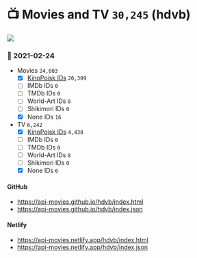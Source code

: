 # :tv: Movies and TV `30,245` (hdvb)

<a href="https://API-Movies.github.io"><img src="https://API-Movies.github.io/banner.png?cache"></a>

### :date: 2021-02-24
- Movies `24,003`
  - [x] <a href="https://API-Movies.github.io/hdvb/movie_kinopoisk_ids.json">KinoPoisk IDs</a> `20,309`
  - [ ] IMDb IDs `0`
  - [ ] TMDb IDs `0`
  - [ ] World-Art IDs `0`
  - [ ] Shikimori IDs `0`
  - [x] None IDs `16`
- TV `6,242`
  - [x] <a href="https://API-Movies.github.io/hdvb/tv_kinopoisk_ids.json">KinoPoisk IDs</a> `4,430`
  - [ ] IMDb IDs `0`
  - [ ] TMDb IDs `0`
  - [ ] World-Art IDs `0`
  - [ ] Shikimori IDs `0`
  - [x] None IDs `6`
#### GitHub
- <a href='https://api-movies.github.io/hdvb/index.html' target='_blank'>https://api-movies.github.io/hdvb/index.html</a>
- <a href='https://api-movies.github.io/hdvb/index.json' target='_blank'>https://api-movies.github.io/hdvb/index.json</a>
#### Netlify
- <a href='https://api-movies.netlify.app/hdvb/index.html' target='_blank'>https://api-movies.netlify.app/hdvb/index.html</a>
- <a href='https://api-movies.netlify.app/hdvb/index.json' target='_blank'>https://api-movies.netlify.app/hdvb/index.json</a>
